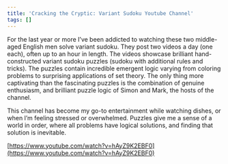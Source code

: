 ```yaml
---
title: 'Cracking the Cryptic: Variant Sudoku Youtube Channel'
tags: []
---
```

For the last year or more I’ve been addicted to watching these two middle-aged English men solve variant sudoku. They post two videos a day (one each), often up to an hour in length. The videos showcase brilliant hand-constructed variant sudoku puzzles (sudoku with additional rules and tricks). The puzzles contain incredible emergent logic varying from coloring problems to surprising applications of set theory. The only thing more captivating than the fascinating puzzles is the combination of genuine enthusiasm, and brilliant puzzle logic of Simon and Mark, the hosts of the channel.


This channel has become my go-to entertainment while watching dishes, or when I’m feeling stressed or overwhelmed. Puzzles give me a sense of a world in order, where all problems have logical solutions, and finding that solution is inevitable.


[https://www.youtube.com/watch?v=hAyZ9K2EBF0](https://www.youtube.com/watch?v=hAyZ9K2EBF0)


